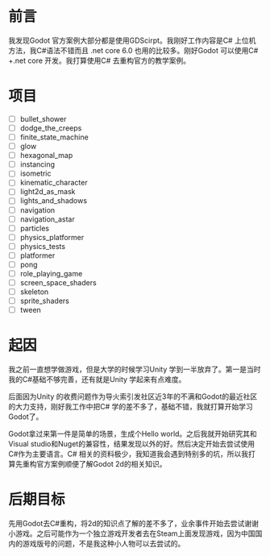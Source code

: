 # 前言
我发现Godot 官方案例大部分都是使用GDScirpt。我刚好工作内容是C# 上位机方法，我C#语法不错而且 .net core 6.0 也用的比较多。刚好Godot 可以使用C# +.net core 开发。我打算使用C# 去重构官方的教学案例。 

# 项目
- [ ] bullet_shower
- [ ] dodge_the_creeps
- [ ] finite_state_machine
- [ ] glow
- [ ] hexagonal_map
- [ ] instancing
- [ ] isometric
- [ ] kinematic_character
- [ ] light2d_as_mask
- [ ] lights_and_shadows
- [ ] navigation
- [ ] navigation_astar
- [ ] particles
- [ ] physics_platformer
- [ ] physics_tests
- [ ] platformer
- [ ] pong
- [ ] role_playing_game
- [ ] screen_space_shaders
- [ ] skeleton
- [ ] sprite_shaders
- [ ] tween
# 起因
我之前一直想学做游戏，但是大学的时候学习Unity 学到一半放弃了。第一是当时我的C#基础不够完善，还有就是Unity 学起来有点难度。

后面因为Unity 的收费问题作为导火索引发社区近3年的不满和Godot的最近社区的大力支持，刚好我工作中把C# 学的差不多了，基础不错，我就打算开始学习Godot了。

Godot拿过来第一件是简单的场景，生成个Hello world。之后我就开始研究其和Visual studio和Nuget的兼容性，结果发现以外的好。然后决定开始去尝试使用C#作为主要语言。C# 相关的资料极少，我知道我会遇到特别多的坑，所以我打算先重构官方案例顺便了解Godot 2d的相关知识。

# 后期目标
先用Godot去C#重构，将2d的知识点了解的差不多了，业余事件开始去尝试谢谢小游戏。之后可能作为一个独立游戏开发者去在Steam上面发现游戏，因为中国国内的游戏版号的问题，不是我这种小人物可以去尝试的。 